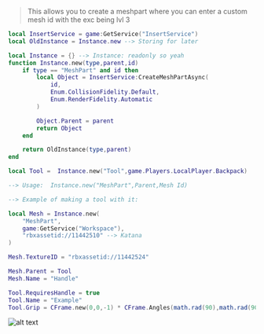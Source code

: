 > This allows you to create a meshpart where you can enter a custom mesh id with the exc being lvl 3

```lua
local InsertService = game:GetService("InsertService")
local OldInstance = Instance.new --> Storing for later

local Instance = {} --> Instance: readonly so yeah
function Instance.new(type,parent,id)
	if type == "MeshPart" and id then 
		local Object = InsertService:CreateMeshPartAsync(
            id, 
            Enum.CollisionFidelity.Default, 
            Enum.RenderFidelity.Automatic
        )

		Object.Parent = parent 
		return Object
	end 

	return OldInstance(type,parent)
end

local Tool =  Instance.new("Tool",game.Players.LocalPlayer.Backpack)

--> Usage:  Instance.new("MeshPart",Parent,Mesh Id)

--> Example of making a tool with it: 

local Mesh = Instance.new(
    "MeshPart",
    game:GetService("Workspace"),
    "rbxassetid://11442510" --> Katana
)

Mesh.TextureID = "rbxassetid://11442524"

Mesh.Parent = Tool 
Mesh.Name = "Handle"

Tool.RequiresHandle = true 
Tool.Name = "Example"
Tool.Grip = CFrame.new(0,0,-1) * CFrame.Angles(math.rad(90),math.rad(90),0)
```
![alt text](https://cdn.discordapp.com/attachments/1263568574002495529/1287143670532800612/image.png?ex=66f07975&is=66ef27f5&hm=f26d4e3d2ee65a17f5207425634f49a561eadc7f33662fe4322e2ee04d043369&)
